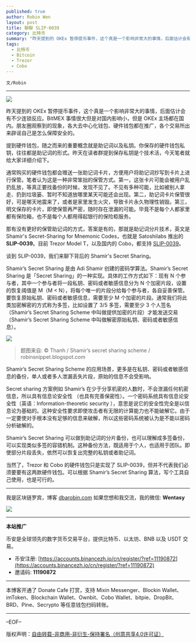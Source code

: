 ```yaml
---
published: true
author: Robin Wen
layout: post
title: 聊聊 SLIP-0039
category: 比特币
summary: "昨天提到的 OKEx 暂停提币事件，这个真是一个影响非常大的事情，后面估计会有不少连锁反应。BitMEX 事情很大但是对国内影响小，但是 OKEx 主场都在国内。朋友圈观察到的现象，各大去中心化钱包、硬件钱包都在推广，各个交易所出来辟谣自己是怎么保障安全的。Shamir’s Secret Sharing 可以做到助记词的分片备份，也可以理解成多签备份，可以实现类似多签的容错机制。这种备份方法，既适用于个人，也适用于团队。即使部分片段丢失，依然可以恢复出完整的私钥或者助记词。当然了，Trezor 和 Cobo 的硬件钱包只是实现了 SLIP-0039，但并不代表我们必须要要有这两款硬件钱包。可以根据 Shamir’s Secret Sharing 算法，写个工具自己使用，也是可行的。"
tags:
  - 比特币
  - Bitcoin
  - Trezor
  - Cobo
---
```


`文/Robin`

***

![](https://cdn.dbarobin.com/f29koc5.png)

昨天提到的 OKEx 暂停提币事件，这个真是一个影响非常大的事情，后面估计会有不少连锁反应。BitMEX 事情很大但是对国内影响小，但是 OKEx 主场都在国内。朋友圈观察到的现象，各大去中心化钱包、硬件钱包都在推广，各个交易所出来辟谣自己是怎么保障安全的。

提到硬件钱包，随之而来的重要概念就是助记词以及私钥。你保存的硬件钱包私钥，往往都是助记词的形式。昨天在读者群提到保存私钥是个技术活，今天笔者就给大家详细介绍下。

通常购买的硬件钱包都会赠送一张助记词卡片，方便用户将助记词抄写到卡片上进行保管。笔者认为这是一种非常笨拙的保管方式。第一，这张卡片可能会被用户乱扔乱放，等真正要找备份的时候，发现不见了。不见有多种可能，比如被别人拿走、扔到垃圾篓、暂时不知道放哪里某天可能还会出现。第二，助记词卡片保管很好，可是哪天地震来了，或者是家里发生火灾，导致卡片永久物理性销毁。第三，明文保存的卡片，即使保管再严密，随时存在泄漏的可能。毕竟不是每个人都家里都有保险箱，也不是每个人都用得起银行的保险柜服务。

那有没有更好的保管助记词的方式，答案是有的，那就是助记词分片技术，英文是 Shamir's Secret-Sharing for Mnemonic Codes，也就是 Satoshilabs 推出的 **SLIP-0039**。目前 Trezor Model T，以及国内的 Cobo，都支持 [SLIP-0039](https://github.com/satoshilabs/slips/blob/master/slip-0039.md)。

谈到 SLIP-0039，我们来聊下背后的 Shamir's Secret Sharing。

Shamir’s Secret Sharing 是由 Adi Shamir 创建的密码学算法。Shamir’s Secret Sharing 是「Secret Sharing」的一种实现。具体的工作方式如下：现有 N 个参与者，其中一个参与者将一段私钥、密码或者敏感信息分为 N 个加密片段，设置的恢复阈值是 M（M < N），将每个唯一的片段分给每个参与者，各自妥善保管。要恢复原始私钥、密码或者敏感信息，需要至少 M 个加密的片段。通常我们将此类加密解密的方式称为多签，比如设置了 3/5 多签，需要至少 3 个人签名（Shamir’s Secret Sharing Scheme 中叫做提供加密的片段）才能发送交易（Shamir’s Secret Sharing Scheme 中叫做解密原始私钥、密码或者敏感信息）。

![](https://cdn.dbarobin.com/dqVnbfA.png)

> 题图来自: © Thanh / Shamir’s secret sharing scheme / robinsnippet.blogspot.com

Shamir’s Secret Sharing Scheme 的应用场景，更多是在私钥、密码或者敏感信息的备份，单人或者多人泄漏丢失片段，原始的信息不会受影响。

Secret sharing 方案例如 Shamir’s 在少于分享机密的人数时，不会泄漏任何机密信息，所以具有信息论安全性 （也具有完善保密性）。一个密码系统具有信息论安全性（英语：Information-theoretic security ），意思是说它的安全性完全是以信息论为基础的。这种安全性要求即使攻击者有无限的计算能力也不能破解它。由于一定要使对手根本没有足够的信息来破解，所以这些密码系统被认为是不能以密码分析破解的。

Shamir’s Secret Sharing 可以做到助记词的分片备份，也可以理解成多签备份，可以实现类似多签的容错机制。这种备份方法，既适用于个人，也适用于团队。即使部分片段丢失，依然可以恢复出完整的私钥或者助记词。

当然了，Trezor 和 Cobo 的硬件钱包只是实现了 SLIP-0039，但并不代表我们必须要要有这两款硬件钱包。可以根据 Shamir’s Secret Sharing 算法，写个工具自己使用，也是可行的。

***

我是区块链罗宾，博客 [dbarobin.com](https://dbarobin.com/)
如果您想和我交流，我的微信: **Wentasy**

![](https://cdn.dbarobin.com/v4yywe2.png)

***

**本站推广**

币安是全球领先的数字货币交易平台，提供比特币、以太坊、BNB 以及 USDT 交易。

* 币安注册: [https://accounts.binancezh.io/cn/register/?ref=11190872](https://accounts.binancezh.io/cn/register/?ref=11190872)
* 邀请码: **11190872**

***

本博客开通了 Donate Cafe 打赏，支持 Mixin Messenger、Blockin Wallet、imToken、Blockchain Wallet、Ownbit、Cobo Wallet、bitpie、DropBit、BRD、Pine、Secrypto 等任意钱包扫码转账。

<center>
    <div class="--donate-button"
         data-button-id="f8b9df0d-af9a-460d-8258-d3f435445075"
    ></div>
</center>

***

–EOF–

版权声明：[自由转载-非商用-非衍生-保持署名（创意共享4.0许可证）](http://creativecommons.org/licenses/by-nc-nd/4.0/deed.zh)